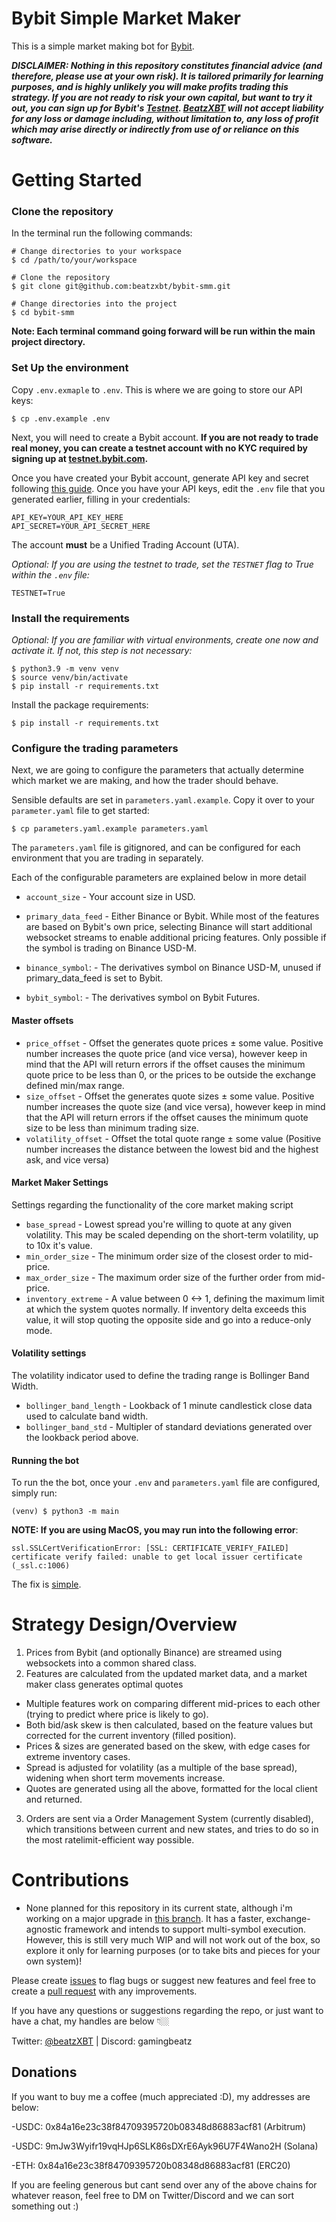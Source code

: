 Bybit Simple Market Maker
===================

This is a simple market making bot for [Bybit](https://www.bybit.com/en/).

***DISCLAIMER: Nothing in this repository constitutes financial advice (and therefore, please use at your own risk). It is tailored primarily for learning purposes, and is highly unlikely you will make profits trading this strategy. If you are not ready to risk your own capital, but want to try it out, you can sign up for Bybit's [Testnet](https://testnet.bybit.com/en/). [BeatzXBT](https://twitter.com/BeatzXBT) will not accept liability for any loss or damage including, without limitation to, any loss of profit which may arise directly or indirectly from use of or reliance on this software.***


# Getting Started


### Clone the repository

In the terminal run the following commands:
```console
# Change directories to your workspace
$ cd /path/to/your/workspace

# Clone the repository
$ git clone git@github.com:beatzxbt/bybit-smm.git

# Change directories into the project
$ cd bybit-smm
```

__Note: Each terminal command going forward will be run within the main project directory.__

### Set Up the environment

Copy `.env.exmaple` to `.env`. This is where we are going to store our API keys:
```console 
$ cp .env.example .env
```

Next, you will need to create a Bybit account. __If you are not ready to trade real money, you can create a testnet account with no KYC required by signing up at [testnet.bybit.com](https://testnet.bybit.com/en/).__


Once you have created your Bybit account, generate API key and secret following [this guide](https://learn.bybit.com/bybit-guide/how-to-create-a-bybit-api-key/). Once you have your API keys, edit the `.env` file that you generated earlier, filling in your credentials:
```
API_KEY=YOUR_API_KEY_HERE
API_SECRET=YOUR_API_SECRET_HERE
```

The account **must** be a Unified Trading Account (UTA).

_Optional: If you are using the testnet to trade, set the `TESTNET` flag to True within the `.env` file:_
```
TESTNET=True
```

### Install the requirements
_Optional: If you are familiar with virtual environments, create one now and activate it. If not, this step is not necessary:_

```console$
$ python3.9 -m venv venv
$ source venv/bin/activate
$ pip install -r requirements.txt
```

Install the package requirements:
```console
$ pip install -r requirements.txt
```

### Configure the trading parameters

Next, we are going to configure the parameters that actually determine which market we are making, and how the trader should behave. 

Sensible defaults are set in `parameters.yaml.example`. Copy it over to your `parameter.yaml` file to get started:
```console
$ cp parameters.yaml.example parameters.yaml
```

The `parameters.yaml` file is gitignored, and can be configured for each environment that you are trading in separately.

Each of the configurable parameters are explained below in more detail

- `account_size` - Your account size in USD.
- `primary_data_feed` - Either Binance or Bybit. While most of the features are based on Bybit's own price, selecting Binance will start additional websocket streams to enable additional pricing features. Only possible if the symbol is trading on Binance USD-M.

- `binance_symbol`: - The derivatives symbol on Binance USD-M, unused if primary_data_feed is set to Bybit.
- `bybit_symbol`: - The derivatives symbol on Bybit Futures.

#### Master offsets 
- `price_offset` - Offset the generates quote prices ± some value. Positive number increases the quote price (and vice versa), however keep in mind that the API will return errors if the offset causes the minimum quote price to be less than 0, or the prices to be outside the exchange defined min/max range.
- `size_offset` - Offset the generates quote sizes ± some value. Positive number increases the quote size (and vice versa), however keep in mind that the API will return errors if the offset causes the minimum quote size to be less than minimum trading size.
- `volatility_offset` - Offset the total quote range ± some value (Positive number increases the distance between the lowest bid and the highest ask, and vice versa)


#### Market Maker Settings
Settings regarding the functionality of the core market making script
- `base_spread` - Lowest spread you're willing to quote at any given volatility. This may be scaled depending on the short-term volatility, up to 10x it's value.
- `min_order_size` - The minimum order size of the closest order to mid-price. 
- `max_order_size` - The maximum order size of the further order from mid-price. 
-  `inventory_extreme` - A value between 0 <-> 1, defining the maximum limit at which the system quotes normally. If inventory delta exceeds this value, it will stop quoting the opposite side and go into a reduce-only mode.

#### Volatility settings
The volatility indicator used to define the trading range is Bollinger Band Width.
- `bollinger_band_length` - Lookback of 1 minute candlestick close data used to calculate band width. 
- `bollinger_band_std` - Multipler of standard deviations generated over the lookback period above.


#### Running the bot

To run the the bot, once your `.env` and `parameters.yaml` file are configured, simply run:
```console
(venv) $ python3 -m main
```

__NOTE: If you are using MacOS, you may run into the following error__:
```
ssl.SSLCertVerificationError: [SSL: CERTIFICATE_VERIFY_FAILED] certificate verify failed: unable to get local issuer certificate (_ssl.c:1006)
```

The fix is [simple](https://stackoverflow.com/questions/52805115/certificate-verify-failed-unable-to-get-local-issuer-certificate).


# Strategy Design/Overview

1. Prices from Bybit (and optionally Binance) are streamed using websockets into a common shared class.
2. Features are calculated from the updated market data, and a market maker class generates optimal quotes
  * Multiple features work on comparing different mid-prices to each other (trying to predict where price is likely to go).
  * Both bid/ask skew is then calculated, based on the feature values but corrected for the current inventory (filled position).
  * Prices & sizes are generated based on the skew, with edge cases for extreme inventory cases.
  * Spread is adjusted for volatility (as a multiple of the base spread), widening when short term movements increase.
  * Quotes are generated using all the above, formatted for the local client and returned.
3. Orders are sent via a Order Management System (currently disabled), which transitions between current and new states, and tries to do so in the most ratelimit-efficient way possible.
  


# Contributions

- None planned for this repository in its current state, although i'm working on a major upgrade in [this branch](https://github.com/beatzxbt/bybit-smm/tree/v.2.0-alpha). It has a faster, exchange-agnostic framework and intends to support multi-symbol execution. However, this is still very much WIP and will not work out of the box, so explore it only for learning purposes (or to take bits and pieces for your own system)!

Please create [issues](https://github.com/beatzxbt/bybit-smm/issues) to flag bugs or suggest new features and feel free to create a [pull request](https://github.com/beatzxbt/bybit-smm/pulls) with any improvements.


If you have any questions or suggestions regarding the repo, or just want to have a chat, my handles are below 👇🏼

Twitter: [@beatzXBT](https://twitter.com/BeatzXBT) | Discord: gamingbeatz


## Donations
If you want to buy me a coffee (much appreciated :D), my addresses are below:

-USDC: 0x84a16e23c38f84709395720b08348d86883acf81 (Arbitrum)

-USDC: 9mJw3Wyifr19vqHJp6SLK86sDXrE6Ayk96U7F4Wano2H (Solana)

-ETH: 0x84a16e23c38f84709395720b08348d86883acf81 (ERC20)

If you are feeling generous but cant send over any of the above chains for whatever reason, feel free to DM on Twitter/Discord and we can sort something out :)
